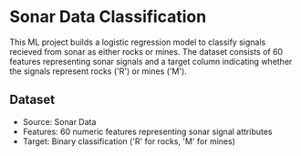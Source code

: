 # Sonar Data Classification

This ML project builds a logistic regression model to classify signals recieved from sonar as either rocks or mines. The dataset consists of 60 features representing sonar signals and a target column indicating whether the signals represent rocks ('R') or mines ('M').

## Dataset
- Source: Sonar Data
- Features: 60 numeric features representing sonar signal attributes
- Target: Binary classification ('R' for rocks, 'M' for mines)
